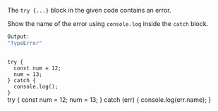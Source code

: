 The `try {...}` block in the given code
contains an error.

Show the name of the error
using `console.log`
inside the `catch` block.

```js
Output:
"TypeError"
```
<codeblock type="exercise" language="javascript" testMode="fixedInput">
<code>
try {
  const num = 12;
  num = 13;
} catch {
  console.log();
}
</code>

<solution>
try {
  const num = 12;
  num = 13;
} catch (err) {
  console.log(err.name);
}
</solution>
</codeblock>

